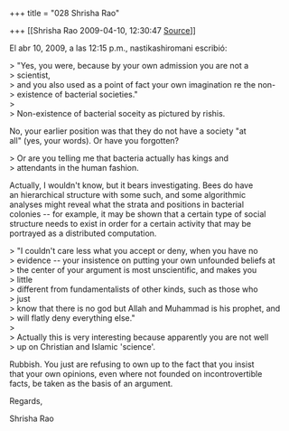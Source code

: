 +++
title = "028 Shrisha Rao"

+++
[[Shrisha Rao	2009-04-10, 12:30:47 [Source](https://groups.google.com/g/bvparishat/c/ndM3ri0Fp48)]]



El abr 10, 2009, a las 12:15 p.m., nastikashiromani escribió:

\> "Yes, you were, because by your own admission you are not a  
\> scientist,  
\> and you also used as a point of fact your own imagination re the non-  
\> existence of bacterial societies."  
\>  
\> Non-existence of bacterial soceity as pictured by rishis.

No, your earlier position was that they do not have a society "at  
all" (yes, your words). Or have you forgotten?

\> Or are you telling me that bacteria actually has kings and  
\> attendants in the human fashion.

Actually, I wouldn't know, but it bears investigating. Bees do have  
an hierarchical structure with some such, and some algorithmic  
analyses might reveal what the strata and positions in bacterial  
colonies -- for example, it may be shown that a certain type of social  
structure needs to exist in order for a certain activity that may be  
portrayed as a distributed computation.

\> "I couldn't care less what you accept or deny, when you have no  
\> evidence -- your insistence on putting your own unfounded beliefs at  
\> the center of your argument is most unscientific, and makes you  
\> little  
\> different from fundamentalists of other kinds, such as those who  
\> just  
\> know that there is no god but Allah and Muhammad is his prophet, and  
\> will flatly deny everything else."  
\>  
\> Actually this is very interesting because apparently you are not well  
\> up on Christian and Islamic 'science'.

Rubbish. You just are refusing to own up to the fact that you insist  
that your own opinions, even where not founded on incontrovertible  
facts, be taken as the basis of an argument.

Regards,

Shrisha Rao

